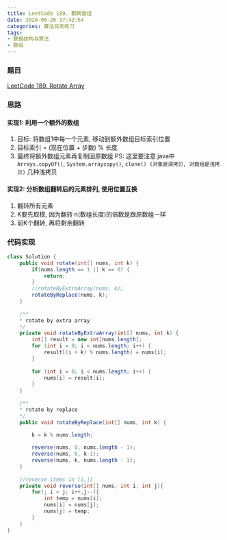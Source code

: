 ```yaml
---
title: LeetCode 189. 翻转数组
date: 2020-06-26 17:42:54
categories: 算法日常练习
tags:
- 数据结构与算法
- 数组
---
```


### 题目

[LeetCode 189. Rotate Array](https://leetcode.com/problems/rotate-array/)

### 思路

#### 实现1: 利用一个额外的数组

1. 目标: 将数组1中每一个元素, 移动到额外数组目标索引位置
2. 目标索引 = (现在位置 + 步数) % 长度
3. 最终将额外数组元素再复制回原数组
PS: 这里要注意 java中 `Arrays.copyOf()`, `System.arraycopy()`, `clone() (对象是深拷贝, 对数组是浅拷贝)` 几种浅拷贝

#### 实现2: 分析数组翻转后的元素排列, 使用位置互换
<!--more-->
1. 翻转所有元素
2. K要先取模, 因为翻转 n(数组长度)的倍数是跟原数组一样
3. 前K个翻转, 再将剩余翻转

### 代码实现

```java
class Solution {
    public void rotate(int[] nums, int k) {
        if(nums.length == 1 || k == 0) {
            return;
        }
        //rotateByExtraArray(nums, k);
        rotateByReplace(nums, k);
    }
    
    /**
    * rotate by extra array
    */
    private void rotateByExtraArray(int[] nums, int k) {
        int[] result = new int[nums.length];
        for (int i = 0; i < nums.length; i++) {
            result[(i + k) % nums.length] = nums[i];
        }
        
        for (int i = 0; i < nums.length; i++) {
            nums[i] = result[i];
        }
    }
    
    /**
    * rotate by replace
    */
    public void rotateByReplace(int[] nums, int k) {
        
        k = k % nums.length;

        reverse(nums, 0, nums.length - 1);
        reverse(nums, 0, k-1);
        reverse(nums, k, nums.length - 1);
    }
    
    //reverse items in [i,j]
    private void reverse(int[] nums, int i, int j){
        for(; i < j; i++,j--){
            int temp = nums[i];
            nums[i] = nums[j];
            nums[j] = temp;
        }     
    }
}
```
